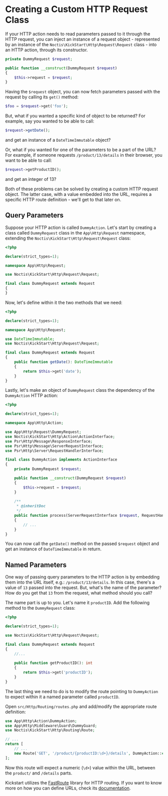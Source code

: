 # Creating a Custom HTTP Request Class

If your HTTP action needs to read parameters passed to it through the HTTP request, you can inject an instance of a 
request object - represented by an instance of the `Noctis\KickStart\Http\Request\Request` class - into an HTTP action, 
through its constructor.

```php
private DummyRequest $request;

public function __construct(DummyRequest $request)
{
    $this->request = $request;
}
```

Having the `$request` object, you can now fetch parameters passed with the request by calling its `get()` method:

```php
$foo = $request->get('foo');
```

But, what if you wanted a specific kind of object to be returned? For example, say you wanted to be able to call:

```php
$request->getDate();
```

and get an instance of a `DateTimeImmutable` object?

Or, what if you wanted for one of the parameters to be a part of the URL? For example, if someone requests 
`/product/13/details` in their browser, you want to be able to call:

```php
$request->getProductID();
```

and get an integer of 13?

Both of these problems can be solved by creating a custom HTTP request object. The latter case, with a value embedded
into the URL, requires a specific HTTP route definition - we'll get to that later on.

## Query Parameters

Suppose your HTTP action is called `DummyAction`. Let's start by creating a class called `DummyRequest` class in the
`App\Http\Request` namespace, extending the `Noctis\KickStart\Http\Request\Request` class:

```php
<?php

declare(strict_types=1);

namespace App\Http\Request;

use Noctis\KickStart\Http\Request\Request;

final class DummyRequest extends Request
{
}
```

Now, let's define within it the two methods that we need:

```php
<?php

declare(strict_types=1);

namespace App\Http\Request;

use DateTimeImmutable;
use Noctis\KickStart\Http\Request\Request;

final class DummyRequest extends Request
{
    public function getDate(): DateTimeImmutable
    {
        return $this->get('date');
    }
}
```

Lastly, let's make an object of `DummyRequest` class the dependency of the `DummyAction` HTTP action:

```php
<?php

declare(strict_types=1);

namespace App\Http\Action;

use App\Http\Request\DummyRequest;
use Noctis\KickStart\Http\Action\ActionInterface;
use Psr\Http\Message\ResponseInterface;
use Psr\Http\Message\ServerRequestInterface;
use Psr\Http\Server\RequestHandlerInterface;

final class DummyAction implements ActionInterface
{
    private DummyRequest $request;

    public function __construct(DummyRequest $request)
    {
        $this->request = $request;
    }
    
    /**
     * @inheritDoc
     */
    public function process(ServerRequestInterface $request, RequestHandlerInterface $handler): ResponseInterface
    {
        // ...
    }
}
```

You can now call the `getDate()` method on the passed `$request` object and get an instance of `DateTimeImmutable` in
return.

## Named Parameters

One way of passing query parameters to the HTTP action is by embedding them into the URL itself, e.g.: 
`/product/13/details`. In this case, there's a value of `13` passed into the request. But, what's the name of the
parameter? How do you get that `13` from the request, what method should you call?

The name part is up to you. Let's name it `productID`. Add the following method to the `DummyRequest` class:

```php
<?php

declare(strict_types=1);

use Noctis\KickStart\Http\Request\Request;

final class DummyRequest extends Request
{
    //...
    
    public function getProductID(): int
    {
        return $this->get('productID');
    }
}
```

The last thing we need to do is to modify the route pointing to `DummyAction` to expect within it a named parameter 
called `productID`.

Open `src/Http/Routing/routes.php` and add/modify the appropriate route definition:

```php
use App\Http\Action\DummyAction;
use App\Http\Middleware\Guard\DummyGuard;
use Noctis\KickStart\Http\Routing\Route;

// ...
return [
    // ...
    new Route('GET', '/product/{productID:\d+}/details', DummyAction::class),
];
```

Now this route will expect a numeric (`\d+`) value within the URL, between the `product/` and `/details` parts.

Kickstart utilizes the [FastRoute](https://github.com/nikic/FastRoute) library for HTTP routing. If you want to know
more on how you can define URLs, check its [documentation](https://github.com/nikic/FastRoute#readme).
